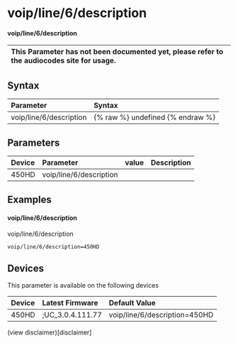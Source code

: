 ﻿---
description: voip/line/6/description
search:
    keywords: ['voip','line','6','description']
---

# voip/line/6/description

#### voip/line/6/description


| This Parameter has not been documented yet, please refer to the audiocodes site for usage.  |
| :--- |

## Syntax
| Parameter | Syntax |
| :--- | :--- |
|voip/line/6/description | {% raw %} undefined {% endraw %} |

## Parameters
|Device|Parameter|value|Description|
|:---|:---|:---|:---|
| 450HD | voip/line/6/description |  |  |

## Examples
#### voip/line/6/description

voip/line/6/description

```
voip/line/6/description=450HD
```

## Devices
This parameter is available on the following devices

| Device | Latest Firmware | Default Value |
|:---|:---|:---|
| 450HD | ;UC_3.0.4.111.77 | voip/line/6/description=450HD 

(view disclaimer)[disclaimer]
